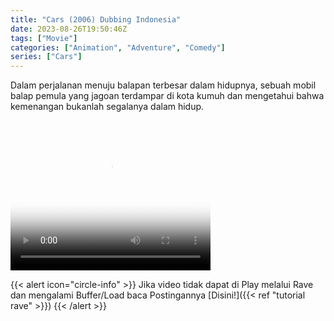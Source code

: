 ```yaml
---
title: "Cars (2006) Dubbing Indonesia"
date: 2023-08-26T19:50:46Z
tags: ["Movie"]
categories: ["Animation", "Adventure", "Comedy"]
series: ["Cars"]
---
```


Dalam perjalanan menuju balapan terbesar dalam hidupnya, sebuah mobil balap pemula yang jagoan terdampar di kota kumuh dan mengetahui bahwa kemenangan bukanlah segalanya dalam hidup.

<video width="320" height="240" poster="https://www.themoviedb.org/t/p/original/w5nE0dUFEecbGIqXda00aaUTz0r.jpg" controls>
  <source src="https://kp3d-my.sharepoint.com/personal/ryoo_kp3d_onmicrosoft_com/_layouts/15/download.aspx?share=ETgjBfW5NrdOmDlc3L0iN48BKcE_-KagCVL0x0aZHiAqmA" type="video/mp4">
  
</video>

{{< alert icon="circle-info" >}}
Jika video tidak dapat di Play melalui Rave dan mengalami Buffer/Load baca Postingannya [Disini!]({{< ref "tutorial rave" >}})
{{< /alert >}}


